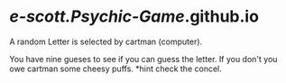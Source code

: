 # _e-scott.Psychic-Game_.github.io

A random Letter is selected by cartman (computer).

You have nine gueses to see if you can guess the letter. If you don't you owe cartman some cheesy puffs.
*hint check the concel.
